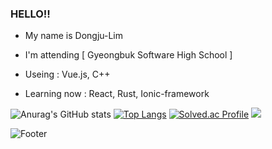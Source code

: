 ### HELLO!! 
- My name is Dongju-Lim

- I'm attending [ Gyeongbuk Software High School ]
- Useing : Vue.js, C++
- Learning now : React, Rust, Ionic-framework

 ![Anurag's GitHub stats](https://github-readme-stats.vercel.app/api?username=l050101&show_icons=true&theme=vue-dark)
 [![Top Langs](https://github-readme-stats.vercel.app/api/top-langs/?username=l050101&layout=compact&theme=vue-dark)](https://github.com/anuraghazra/github-readme-stats)
 [![Solved.ac Profile](http://mazassumnida.wtf/api/v2/generate_badge?boj=ldj050101)](https://solved.ac/ldj050101/)
 <img src="http://mazandi.herokuapp.com/api?handle=ldj050101&theme=warm"/>

![Footer](https://capsule-render.vercel.app/api?type=waving&color=auto&height=200&section=footer)
<!--
**l050101/l050101** is a ✨ _special_ ✨ repository because its `README.md` (this file) appears on your GitHub profile.

Here are some ideas to get you started:

- 🔭 I’m currently working on ...
- 🌱 I’m currently learning ...
- 👯 I’m looking to collaborate on ...
- 🤔 I’m looking for help with ...
- 💬 Ask me about ...
- 📫 How to reach me: ...
- 😄 Pronouns: ...
- ⚡ Fun fact: ...
-->
